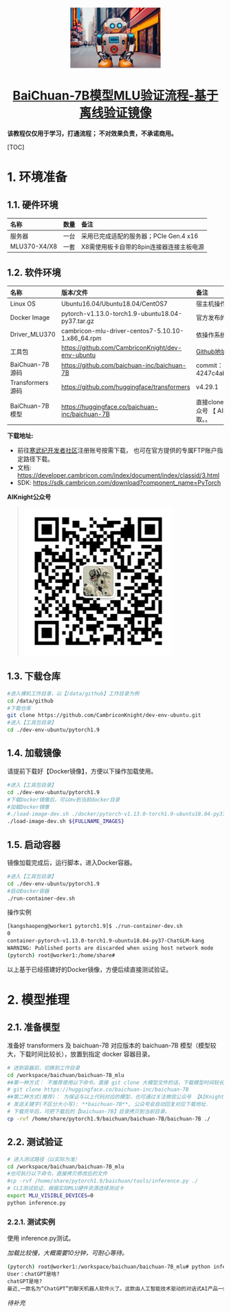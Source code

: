 <p align="center">
    <a href="https://gitee.com/cambriconknight/dev-env-ubuntu/tree/master/pytorch1.9/baichuan">
        <img alt="baichuan-7B-logo" src="./res/baichuan-7B.jpg" height="140" />
        <h1 align="center">BaiChuan-7B模型MLU验证流程-基于离线验证镜像</h1>
    </a>
</p>

**该教程仅仅用于学习，打通流程； 不对效果负责，不承诺商用。**

[TOC]

# 1. 环境准备

## 1.1. 硬件环境

| 名称           | 数量      | 备注                  |
| :------------ | :--------- | :------------------ |
| 服务器         | 一台       | 采用已完成适配的服务器；PCIe Gen.4 x16 |
| MLU370-X4/X8  | 一套       | X8需使用板卡自带的8pin连接器连接主板电源 |

## 1.2. 软件环境

| 名称                   | 版本/文件                                                 | 备注                                 |
| :-------------------- | :-------------------------------                         | :---------------------------------- |
| Linux OS              | Ubuntu16.04/Ubuntu18.04/CentOS7                          | 宿主机操作系统                         |
| Docker Image          | pytorch-v1.13.0-torch1.9-ubuntu18.04-py37.tar.gz         | 官方发布的 Pytorch 框架 Docker 镜像文件 |
| Driver_MLU370         | cambricon-mlu-driver-centos7-5.10.10-1.x86_64.rpm	       | 依操作系统选择                         |
| 工具包                 | https://github.com/CambriconKnight/dev-env-ubuntu        | [Github地址](https://github.com/CambriconKnight/dev-env-ubuntu) |
| BaiChuan-7B 源码       | https://github.com/baichuan-inc/baichuan-7B  | commit：4247c4ab03f6cd5baa7c752e057662f9e4bb4a2c |
| Transformers 源码     | https://github.com/huggingface/transformers  | v4.29.1                          |
| BaiChuan-7B 模型       | https://huggingface.co/baichuan-inc/baichuan-7B  | 直接clone 速度慢，为保持版本对应，也可关注微信公众号 【 AIKnight 】, 发送关键字 **baichuan-7B** 自动获取。。|

**下载地址:**
- 前往[寒武纪开发者社区](https://developer.cambricon.com)注册账号按需下载， 也可在官方提供的专属FTP账户指定路径下载。
- 文档: https://developer.cambricon.com/index/document/index/classid/3.html
- SDK: https://sdk.cambricon.com/download?component_name=PyTorch

**AIKnight公众号**
>![](../../res/aiknight_wechat_344.jpg)

## 1.3. 下载仓库
```bash
#进入裸机工作目录，以【/data/github】工作目录为例
cd /data/github
#下载仓库
git clone https://github.com/CambriconKnight/dev-env-ubuntu.git
#进入【工具包目录】
cd ./dev-env-ubuntu/pytorch1.9
```
## 1.4. 加载镜像

请提前下载好【Docker镜像】，方便以下操作加载使用。

```bash
#进入【工具包目录】
cd ./dev-env-ubuntu/pytorch1.9
#下载Docker镜像后，可以mv到当前docker目录
#加载Docker镜像
#./load-image-dev.sh ./docker/pytorch-v1.13.0-torch1.9-ubuntu18.04-py37.tar.gz
./load-image-dev.sh ${FULLNAME_IMAGES}
```

## 1.5. 启动容器

镜像加载完成后，运行脚本，进入Docker容器。

```bash
#进入【工具包目录】
cd ./dev-env-ubuntu/pytorch1.9
#启动Docker容器
./run-container-dev.sh
```
操作实例
```bash
[kangshaopeng@worker1 pytorch1.9]$ ./run-container-dev.sh
0
container-pytorch-v1.13.0-torch1.9-ubuntu18.04-py37-ChatGLM-kang
WARNING: Published ports are discarded when using host network mode
(pytorch) root@worker1:/home/share#
```

以上基于已经搭建好的Docker镜像，方便后续直接测试验证。

# 2. 模型推理
## 2.1. 准备模型

准备好 transformers 及 baichuan-7B 对应版本的 baichuan-7B 模型（模型较大，下载时间比较长），放置到指定 docker 容器目录。
```bash
# 进到容器后，切换到工作目录
cd /workspace/baichuan/baichuan-7B_mlu
##第一种方式： 不推荐使用以下命令。直接 git clone 大模型文件的话，下载模型时间较长.
# git clone https://huggingface.co/baichuan-inc/baichuan-7B
##第二种方式(推荐)： 为保证与以上代码对应的模型，也可通过关注微信公众号 【AIKnight】,
# 发送关键字(不区分大小写): **baichuan-7B**, 公众号会自动回复对应下载地址.
# 下载完毕后，可把下载后的【baichuan-7B】目录拷贝到当前目录。
cp -rvf /home/share/pytorch1.9/baichuan/baichuan-7B/baichuan-7B ./
```

## 2.2. 测试验证
```bash
# 进入测试路径（以实际为准）
cd /workspace/baichuan/baichuan-7B_mlu
#也可执行以下命令，直接拷贝修改后的文件
#cp -rvf /home/share/pytorch1.9/baichuan/tools/inference.py ./
# CLI测试验证，根据实际MLU硬件资源选择测试卡
export MLU_VISIBLE_DEVICES=0
python inference.py
```

### 2.2.1. 测试实例

使用 inference.py测试。

*加载比较慢，大概需要10分钟，可耐心等待。*
```bash
(pytorch) root@worker1:/workspace/baichuan/baichuan-7B_mlu# python inference.py
User：chatGPT是啥?
chatGPT是啥?
最近,一款名为“ChatGPT”的聊天机器人软件火了。这款由人工智能技术驱动的对话式AI产品一经推出就迅速走红网络,成为科技圈和社交媒体上的热门话题。那么,“chatGPT是什么意思呢?它又有什么功能特点呢?下面我们就来了解一下吧! 1.什么是chatGPT “chatGPT”是一种基于自然语言处理(NLP)技术的聊天机器人系统,可以帮助用户与之进行交互并提供相应的服务或信息。该系统使用机器学习算法对大量文本数据进行训练,从而能够理解人类语言、回答问题以及提出建议等。此外,由于其强大的计算能力,chatGPT还可以根据用户输入的信息自动生成相应的内容。因此,对于需要快速获取信息的用户来说,chatGPT是一个非常有用的工具。 2.如何使用chatGPT 在开始使用chatGPT之前,首先需要安装一个支持它的应用程序或者浏览器插件。然后就可以通过以下几种方式与之互动: (1)在搜索引擎中输入关键词; (2)点击网站上提供的链接进入到chatGPT界面; (3)直接访问网址https://www.chathgpt.
```

*待补充*
